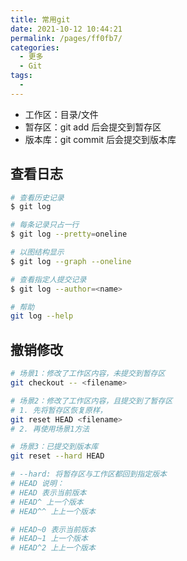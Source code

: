 ```yaml
---
title: 常用git
date: 2021-10-12 10:44:21
permalink: /pages/ff0fb7/
categories:
  - 更多
  - Git
tags:
  - 
---
```


* 工作区：目录/文件
* 暂存区：git add 后会提交到暂存区
* 版本库：git commit 后会提交到版本库

## 查看日志
```bash
# 查看历史记录
$ git log

# 每条记录只占一行
$ git log --pretty=oneline

# 以图结构显示
$ git log --graph --oneline

# 查看指定人提交记录
$ git log --author=<name>

# 帮助
git log --help
```

## 撤销修改
```bash
# 场景1：修改了工作区内容，未提交到暂存区
git checkout -- <filename>

# 场景2：修改了工作区内容，且提交到了暂存区
# 1. 先将暂存区恢复原样，
git reset HEAD <filename>
# 2. 再使用场景1方法

# 场景3：已提交到版本库
git reset --hard HEAD

# --hard: 将暂存区与工作区都回到指定版本
# HEAD 说明：
# HEAD 表示当前版本
# HEAD^ 上一个版本
# HEAD^^ 上上一个版本

# HEAD~0 表示当前版本
# HEAD~1 上一个版本
# HEAD^2 上上一个版本
```
